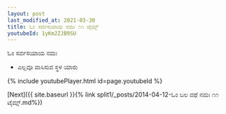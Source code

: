 ```yaml
---
layout: post
last_modified_at: 2021-03-30
title: ಓಂ ಸರ್ವಸಯಾಯ ನಮಃ ೧೧ ಟೈಮ್ಸ್
youtubeId: 1yKm2ZJB9SU
---
```

 
 
 ಓಂ ಸರ್ವಸಯಾಯ ನಮಃ  
 
 -  ಎಲ್ಲವೂ ವಾಸಿಸುವ ಸ್ಥಳ ಯಾರು 
 
  
 
  
 
 
 
 
 
 


{% include youtubePlayer.html id=page.youtubeId %}
 
[Next]({{ site.baseurl }}{% link  split1/_posts/2014-04-12-ಓಂ ಬಲ ವಥೆ ನಮಃ ೧೧ ಟೈಮ್ಸ್.md%})
 
